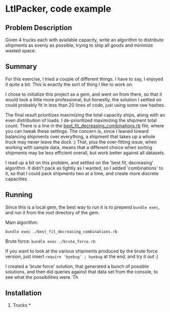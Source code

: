 # LtlPacker, code example

## Problem Description

Given 4 trucks each with available capacity, write an algorithm to distribute shipments as evenly as possible, trying to ship all goods and minimize wasted space.

## Summary

For this exercise, I tried a couple of different things.  I have to say, I enjoyed it quite
a bit.  This is exactly the sort of thing I like to work on.

I chose to initialize this project as a gem, and went on from there, so that it would look
a little more professional, but honestly, the solution I settled on could probably fit in 
less than 20 lines of code, just using some raw hashes.

The final result prioritizes maximizing the total capacity ships, along with an
even distribution of loads.  I de-prioritized maximizing the shipment total count.
There is a line in the
[best_fit_decreasing_combinations.rb](/best_fit_decreasing_combinations.rb)
file, where you can tweak these settings.  The concern is, since I leaned toward balancing
shipments over everything, a shipment that takes up a whole truck may never leave the dock :)
That, plus the over-fitting issue, when working with sample data, means that a different choice when sorting shipments may be less efficient overall, but work better against all datasets.

I read up a bit on this problem, and settled on the 'best fit, decreasing' algorithm.  It 
didn't pack as tightly as I wanted, so I added 'combinations' to it, so that I could pack
shipments two at a time, and create more discrete capacities.

## Running

Since this is a local gem, the best way to run it is to prepend `bundle exec`, and run it 
from the root directory of the gem.

Main algorithm:

`bundle exec ./best_fit_decreasing_combinations.rb`

Brute force:
`bundle exec ./brute_force.rb`

If you want to look at the various shipments produced by the brute force version, just 
insert `require 'byebug' ; byebug` at the end, and try it out :)

I created a 'brute force' solution, that generated a bunch of possible solutions, and then
did queries against that data set from the console, to see what the possibilities were.
Th


## Installation


1. Trucks
   * 